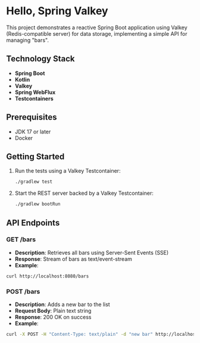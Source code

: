 # Hello, Spring Valkey

This project demonstrates a reactive Spring Boot application using Valkey (Redis-compatible server) for data storage, implementing a simple API for managing "bars".

## Technology Stack

- **Spring Boot**
- **Kotlin**
- **Valkey**
- **Spring WebFlux**
- **Testcontainers**

## Prerequisites

- JDK 17 or later
- Docker

## Getting Started

1. Run the tests using a Valkey Testcontainer:
    ```bash
    ./gradlew test
    ```

2. Start the REST server backed by a Valkey Testcontainer:
    ```bash
    ./gradlew bootRun
    ```

## API Endpoints

### GET /bars
- **Description**: Retrieves all bars using Server-Sent Events (SSE)
- **Response**: Stream of bars as text/event-stream
- **Example**:

```bash
curl http://localhost:8080/bars
```

### POST /bars
- **Description**: Adds a new bar to the list
- **Request Body**: Plain text string
- **Response**: 200 OK on success
- **Example**:

```bash
curl -X POST -H "Content-Type: text/plain" -d "new bar" http://localhost:8080/bars
```
